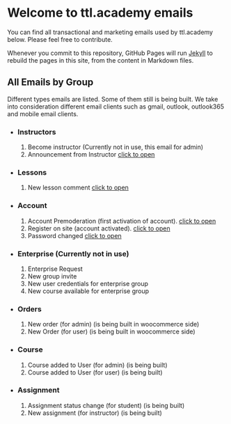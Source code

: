 # Welcome to ttl.academy emails

You can find all transactional and marketing emails used by ttl.academy below. Please feel free to contribute. 

Whenever you commit to this repository, GitHub Pages will run [Jekyll](https://jekyllrb.com/) to rebuild the pages in this site, from the content in Markdown files.

## All Emails by Group

Different types emails are listed. Some of them still is being built. We take into consideration different email clients such as gmail, outlook, outlook365 and mobile email clients.


- ### Instructors

  1. Become instructor (Currently not in use, this email for admin)
  2. Announcement from Instructor [click to open](./announcement.html)

- ### Lessons

  1. New lesson comment [click to open](./newComment.html)

- ### Account

  1. Account Premoderation (first activation of account). [click to open](./activateAccount.html)
  2. Register on site (account activated). [click to open](./registerOnSite.html)
  3. Password changed [click to open](./passwordchange.html)
  
- ### Enterprise (Currently not in use)

  1. Enterprise Request
  2. New group invite
  3. New user credentials for enterprise group
  4. New course available for enterprise group
  
- ### Orders

  1. New order (for admin) (is being built in woocommerce side)
  2. New Order (for user) (is being built in woocommerce side)
  
- ### Course

  1. Course added to User (for admin) (is being built)
  2. Course added to User (for user) (is being built)
  
- ### Assignment

  1. Assignment status change (for student) (is being built)
  2. New assignment (for instructor) (is being built)
